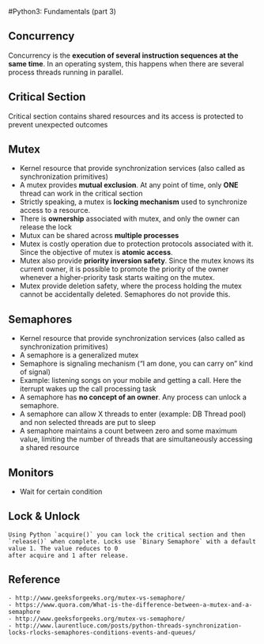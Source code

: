 #Python3: Fundamentals (part 3)


## Concurrency
  Concurrency is the **execution of several instruction sequences at the same time**. In an operating system, this happens when there are several process threads running in parallel.

## Critical Section
  Critical section contains shared resources and its access is protected  to prevent unexpected outcomes

## Mutex
  - Kernel resource that provide synchronization services (also called as synchronization primitives)
  - A mutex provides **mutual exclusion**. At any point of time, only **ONE** thread can work in the critical section
  - Strictly speaking, a mutex is **locking mechanism** used to synchronize access to a resource.
  - There is **ownership** associated with mutex, and only the owner can release the lock
  - Mutux can be shared across **multiple processes**
  - Mutex is costly operation due to protection protocols associated with it. Since the objective of mutex is **atomic access**.
  - Mutex also provide **priority inversion safety**. Since the mutex knows its current owner, it is possible to promote the priority of the owner whenever a higher-priority task starts waiting on the mutex.
  - Mutex provide deletion safety, where the process holding the mutex cannot be accidentally deleted. Semaphores do not provide this.

## Semaphores
  - Kernel resource that provide synchronization services (also called as synchronization primitives)
  - A semaphore is a generalized mutex
  - Semaphore is signaling mechanism (“I am done, you can carry on” kind of signal)
  - Example: listening songs on your mobile and getting a call. Here the iterrupt wakes up the call processing task
  - A semaphore has **no concept of an owner**. Any process can unlock a semaphore.
  - A semaphore can allow X threads to enter (example: DB Thread pool) and non selected threads are put to sleep
  - A semaphore maintains a count between zero and some maximum value, limiting the number of threads that are simultaneously accessing a shared resource


## Monitors
  - Wait for certain condition

## Lock & Unlock
    Using Python `acquire()` you can lock the critical section and then `release()` when complete. Locks use `Binary Semaphore` with a default value 1. The value reduces to 0 
    after acquire and 1 after release.
 
## Reference
    - http://www.geeksforgeeks.org/mutex-vs-semaphore/
    - https://www.quora.com/What-is-the-difference-between-a-mutex-and-a-semaphore
    - http://www.geeksforgeeks.org/mutex-vs-semaphore/
    - http://www.laurentluce.com/posts/python-threads-synchronization-locks-rlocks-semaphores-conditions-events-and-queues/
 